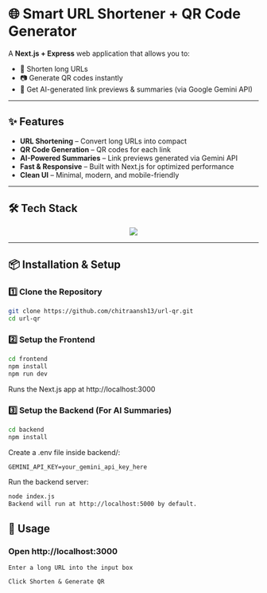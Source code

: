 # 🌐 Smart URL Shortener + QR Code Generator

A **Next.js + Express** web application that allows you to:
- 🔗 Shorten long URLs  
- 📷 Generate QR codes instantly  
- 🤖 Get AI-generated link previews & summaries (via Google Gemini API)  

---

## ✨ Features

- **URL Shortening** – Convert long URLs into compact
- **QR Code Generation** – QR codes for each link  
- **AI-Powered Summaries** – Link previews generated via Gemini API  
- **Fast & Responsive** – Built with Next.js for optimized performance  
- **Clean UI** – Minimal, modern, and mobile-friendly  

---

## 🛠 Tech Stack

<p align="center">
  <a href="https://skillicons.dev">
    <img src="https://skillicons.dev/icons?i=nextjs,nodejs,express,typescript,javascript,css" />
  </a>
</p>

---

## 📦 Installation & Setup

### 1️⃣ Clone the Repository
```bash
git clone https://github.com/chitraansh13/url-qr.git
cd url-qr
```
### 2️⃣ Setup the Frontend
```bash
cd frontend
npm install
npm run dev
```
Runs the Next.js app at http://localhost:3000

### 3️⃣ Setup the Backend (For AI Summaries)
```bash
cd backend
npm install
```
Create a .env file inside backend/:

```env
GEMINI_API_KEY=your_gemini_api_key_here
```
Run the backend server:

```bash
node index.js
Backend will run at http://localhost:5000 by default.
```

## 🚀 Usage
### Open http://localhost:3000

```
Enter a long URL into the input box

Click Shorten & Generate QR
```


